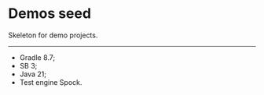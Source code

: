 # Demos seed

Skeleton for demo projects.  
___
+ Gradle 8.7;
+ SB 3;
+ Java 21;
+ Test engine Spock.